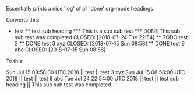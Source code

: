 Essentially prints a nice 'log' of all 'done' org-mode headings.

Converts this: 

  * test
  ** test sub heading
  *** This is a sub sub test
  *** DONE This sub sub test was completed
      CLOSED: [2018-07-24 Tue 22:54]
  ** TODO test 2
  ** DONE test 3 xyz
     CLOSED: [2018-07-15 Sun 08:58]
  ** DONE test 9 abc
     CLOSED: [2018-07-15 Sun 08:58]

To this:

  Sun Jul 15 08:58:00 UTC 2018 || test || test 3 xyz
  Sun Jul 15 08:58:00 UTC 2018 || test || test 9 abc
  Tue Jul 24 22:54:00 UTC 2018 || test || test sub heading || This sub sub test was completed

